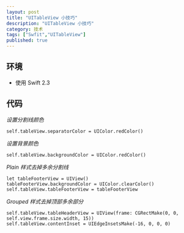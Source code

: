 ```yaml
---
layout: post
title: "UITableView 小技巧"
description: "UITableView 小技巧"
category: 技术
tags: ["Swfit","UITableView"]
published: true
---
```


## 环境 ##

*   使用 Swift 2.3

## 代码 ##

*设置分割线颜色*

<pre><code class="language-swift">self.tableView.separatorColor = UIColor.redColor()
</code></pre>

*设置背景颜色*

<pre><code class="language-swift">self.tableView.backgroundColor = UIColor.redColor()
</code></pre>

*Plain 样式去掉多余分割线*

<pre><code class="language-swift">let tableFooterView = UIView()
tableFooterView.backgroundColor = UIColor.clearColor()
self.tableView.tableFooterView = tableFooterView
</code></pre>

*Grouped 样式去掉顶部多余部分*

<pre><code class="language-swift">self.tableView.tableHeaderView = UIView(frame: CGRectMake(0, 0, self.view.frame.size.width, 15))
self.tableView.contentInset = UIEdgeInsetsMake(-16, 0, 0, 0)
</code></pre>